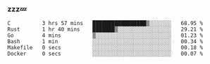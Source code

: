 ### zzz💤

<!--
**ArberSephirotheca/ArberSephirotheca** is a ✨ _special_ ✨ repository because its `README.md` (this file) appears on your GitHub profile.

Here are some ideas to get you started:

- 🌱 I’m currently learning Rust, Distributed System, and Database.
- 😄 Pronouns: He/Him
-->

<!--START_SECTION:waka-->

```text
C          3 hrs 57 mins   █████████████████▒░░░░░░░   68.95 %
Rust       1 hr 40 mins    ███████▒░░░░░░░░░░░░░░░░░   29.21 %
Go         4 mins          ▒░░░░░░░░░░░░░░░░░░░░░░░░   01.23 %
Bash       1 min           ░░░░░░░░░░░░░░░░░░░░░░░░░   00.34 %
Makefile   0 secs          ░░░░░░░░░░░░░░░░░░░░░░░░░   00.18 %
Docker     0 secs          ░░░░░░░░░░░░░░░░░░░░░░░░░   00.07 %
```

<!--END_SECTION:waka-->
